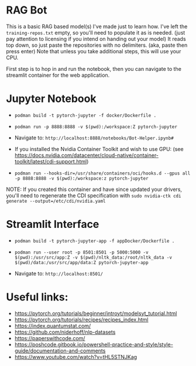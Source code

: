 # RAG Bot
This is a basic RAG based model(s) I've made just to learn how. I've left the `training-repos.txt` empty, so you'll need to populate it as is needed. (just pay attention to licensing if you intend on handing out your model) It reads top down, so just paste the repositories with no delimiters. (aka, paste then press enter) Note that unless you take additional steps, this will use your CPU.

First step is to hop in and run the notebook, then you can navigate to the streamlit container for the web application.

# Jupyter Notebook

- `podman build -t pytorch-jupyter -f docker/Dockerfile .`
- `podman run -p 8888:8888 -v $(pwd):/workspace:Z pytorch-jupyter`

- Navigate to: 
`http://localhost:8888/notebooks/Bot-Helper.ipynb#`

- If you installed the Nvidia Container Toolkit and wish to use GPU: (see https://docs.nvidia.com/datacenter/cloud-native/container-toolkit/latest/cdi-support.html)

- `podman run --hooks-dir=/usr/share/containers/oci/hooks.d --gpus all -p 8888:8888 -v $(pwd):/workspace:z pytorch-jupyter`

NOTE: If you created this container and have since updated your drivers, you'll need to regenerate the CDI specification with `sudo nvidia-ctk cdi generate --output=/etc/cdi/nvidia.yaml`

# Streamlit Interface

- `podman build -t pytorch-jupyter-app -f appDocker/Dockerfile .`
- `podman run --user root -p 8501:8501 -p 5000:5000 -v $(pwd):/usr/src/app:Z -v $(pwd)/nltk_data:/root/nltk_data -v $(pwd)/data:/usr/src/app/data:Z pytorch-jupyter-app`

- Navigate to: 
`http://localhost:8501/`

# Useful links:
- https://pytorch.org/tutorials/beginner/introyt/modelsyt_tutorial.html
- https://pytorch.org/tutorials/recipes/recipes_index.html
- https://index.quantumstat.com/
- https://github.com/niderhoff/nlp-datasets
- https://paperswithcode.com/
- https://poshcode.gitbook.io/powershell-practice-and-style/style-guide/documentation-and-comments
- https://www.youtube.com/watch?v=tHL5STNJKag
